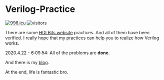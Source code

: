 # Verilog-Practice

[![996.icu](https://img.shields.io/badge/link-996.icu-red.svg)](https://996.icu) ![visitors](https://visitor-badge.glitch.me/badge?page_id=xiaopi-verilog-practice)

There are some [HDLBits website][1] practices. And all of them have been verified. I really hope that my practices can help you to realize how Verilog works.

2020.4.22 - 6:09:54: All of the problems are **done**. 

And there is my [blog][2].

At the end, life is fantastic bro.

[1]: https://hdlbits.01xz.net/wiki/Main_Page
[2]: https://blog.began.me
